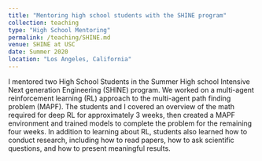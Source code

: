 ```yaml
---
title: "Mentoring high school students with the SHINE program"
collection: teaching
type: "High School Mentoring"
permalink: /teaching/SHINE.md
venue: SHINE at USC
date: Summer 2020
location: "Los Angeles, California"
---
```

I mentored two High School Students in the Summer High school Intensive Next generation Engineering (SHINE) program.
We worked on a multi-agent reinforcement learning (RL) approach to the multi-agent path finding problem (MAPF). 
The students and I covered an overview of the math required for deep RL for approximately 3 weeks, then created a MAPF environment and trained models to complete the problem for the remaining four weeks. In addition to learning about RL, students also learned how to conduct research, including how to read papers, how to ask scientific questions, and how to present meaningful results.
